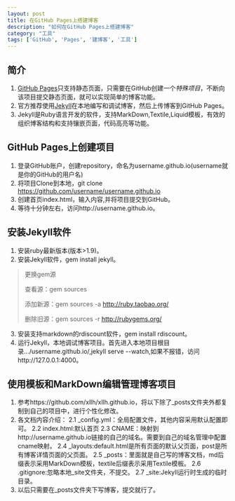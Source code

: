 ```yaml
---
layout: post
title: 在GitHub Pages上搭建博客
description: "如何在GitHub Pages上搭建博客"
category: "工具"
tags: ['GitHub', 'Pages', '建博客', '工具']
---
```

## 简介

1. [GitHub Pages](http://pages.github.com)只支持静态页面，只需要在GitHub创建一个*特殊项目*，不断向该项目提交静态页面，就可以实现简单的博客功能。
2. 官方推荐使用[Jekyll](http://jekyllrb.com/)在本地编写和调试博客，然后上传博客到GitHub Pages。
3. Jekyll是Ruby语言开发的软件，支持MarkDown,Textile,Liquid模板，有效的组织博客结构和支持镶嵌页面，代码高亮等功能。

## GitHub Pages上创建项目
1. 登录GitHub账户，创建repository，命名为username.github.io(username就是你的GitHub的用户名)
2. 将项目Clone到本地，git clone https://github.com/username/username.github.io
3. 创建首页index.html，输入内容,并将项目提交到GitHub。
4. 等待十分钟左右，访问http://username.github.io。

## 安装Jekyll软件

1. 安装ruby最新版本(版本>1.9)。
2. 安装Jekyll软件，gem install jekyll。
> 更换gem源
>
> 查看源：gem sources
>
> 添加新源：gem sources -a http://ruby.taobao.org/
>
> 删除旧源：gem sources -r http://rubygems.org/

3. 安装支持markdown的rdiscount软件，gem install rdiscount。
4. 运行Jekyll，本地调试博客项目。首先进入本地项目根目录.../username.github.io/,jekyll serve --watch,如果不报错，访问http://127.0.0.1:4000。

## 使用模板和MarkDown编辑管理博客项目

1. 参考https://github.com/xllh/xllh.github.io，将以下除了_posts文件夹外都复制到自己的项目中，进行个性化修改。
2. 各文档内容介绍：
    2.1 _config.yml：全局配置文件，其他内容采用默认配置即可。
    2.2 index.html:默认首页 
    2.3 CNAME：映射到http://username.github.io链接的自己的域名。需要到自己的域名管理中配置cname映射。
    2.4 _layouts:default.html是所有页面的默认父页面，post是所有博客详情页面的父页面。
    2.5 _posts：里面就是自己写的博客文档，md后缀表示采用MarkDown模板，textile后缀表示采用Textile模板。
    2.6 .gitignore:忽略本地_site文件夹，不提交。
    2.7 _site:Jekyll运行时生成的临时目录。
3. 以后只需要在_posts文件夹下写博客，提交就行了。
